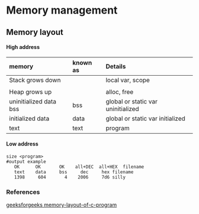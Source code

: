# Memory management
## Memory layout
#### High address
| memory                 | known as | Details                            |
|:-----------------------|:---------|:-----------------------------------|
| Stack grows down       |          | local var, scope                   |
|                        |          |                                    |
| Heap grows up          |          | alloc, free                        |
| uninitialized data bss | bss      | global or static var uninitialized |
| initialized data       | data     | global or static var initialized   |
| text                   | text     | program                            |
#### Low address

```
size <program> 
#output example
   OK      OK       OK    all+DEC  all+HEX  filename
   text	   data	    bss	    dec	    hex	filename
   1398	    604	      4	   2006	    7d6	silly
```
### References
[geeksforgeeks memory-layout-of-c-program](https://www.geeksforgeeks.org/memory-layout-of-c-program/)
